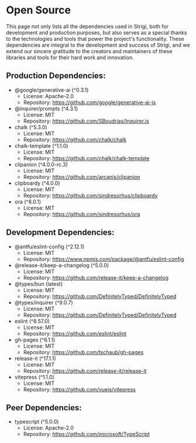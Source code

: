 # Open Source

This page not only lists all the dependencies used in Strigi, both for development and production purposes, but also serves as a special thanks to the technologies and tools that power the project's functionality. These dependencies are integral to the development and success of Strigi, and we extend our sincere gratitude to the creators and maintainers of these libraries and tools for their hard work and innovation.

## Production Dependencies:

- @google/generative-ai (^0.3.1)
  - License: Apache-2.0
  - Repository: https://github.com/google/generative-ai-js
- @inquirer/prompts (^4.3.1)
  - License: MIT
  - Repository: https://github.com/SBoudrias/Inquirer.js
- chalk (^5.3.0)
  - License: MIT
  - Repository: https://github.com/chalk/chalk
- chalk-template (^1.1.0)
  - License: MIT
  - Repository: https://github.com/chalk/chalk-template
- clipanion (^4.0.0-rc.3)
  - License: MIT
  - Repository: https://github.com/arcanis/clipanion
- clipboardy (^4.0.0)
  - License: MIT
  - Repository: https://github.com/sindresorhus/clipboardy
- ora (^8.0.1)
  - License: MIT
  - Repository: https://github.com/sindresorhus/ora

## Development Dependencies:

- @antfu/eslint-config (^2.12.1)
  - License: MIT
  - Repository: https://www.npmjs.com/package/@antfu/eslint-config
- @release-it/keep-a-changelog (^5.0.0)
  - License: MIT
  - Repository: https://github.com/release-it/keep-a-changelog
- @types/bun (latest)
  - License: MIT
  - Repository: https://github.com/DefinitelyTyped/DefinitelyTyped
- @types/inquirer (^9.0.7)
  - License: MIT
  - Repository: https://github.com/DefinitelyTyped/DefinitelyTyped
- eslint (^8.57.0)
  - License: MIT
  - Repository: https://github.com/eslint/eslint
- gh-pages (^6.1.1)
  - License: MIT
  - Repository: https://github.com/tschaub/gh-pages
- release-it (^17.1.1)
  - License: MIT
  - Repository: https://github.com/release-it/release-it
- vitepress (^1.1.0)
  - License: MIT
  - Repository: https://github.com/vuejs/vitepress

## Peer Dependencies:

- typescript (^5.0.0)
  - License: Apache-2.0
  - Repository: https://github.com/microsoft/TypeScript
